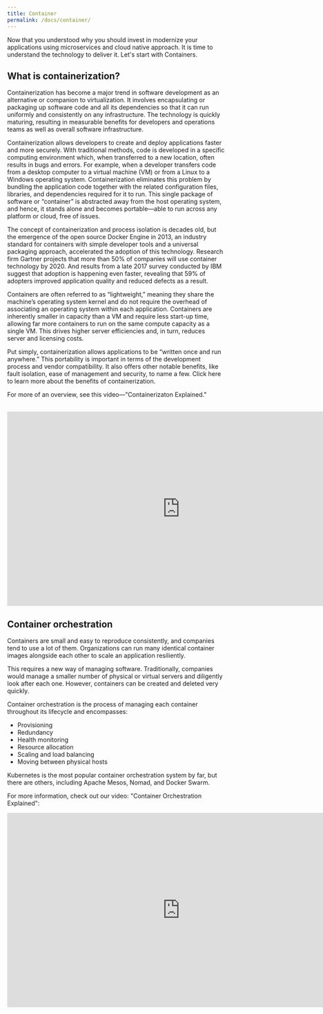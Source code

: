 ```yaml
---
title: Container
permalink: /docs/container/
---
```


Now that you understood why you should invest in modernize your applications using microservices and cloud native approach. It is time to understand the technology to deliver it. Let's start with Containers.

<h2>What is containerization?</h2>

Containerization has become a major trend in software development as an alternative or companion to virtualization. It involves encapsulating or packaging up software code and all its dependencies so that it can run uniformly and consistently on any infrastructure. The technology is quickly maturing, resulting in measurable benefits for developers and operations teams as well as overall software infrastructure.

Containerization allows developers to create and deploy applications faster and more securely. With traditional methods, code is developed in a specific computing environment which, when transferred to a new location, often results in bugs and errors. For example, when a developer transfers code from a desktop computer to a virtual machine (VM) or from a Linux to a Windows operating system. Containerization eliminates this problem by bundling the application code together with the related configuration files, libraries, and dependencies required for it to run. This single package of software or “container” is abstracted away from the host operating system, and hence, it stands alone and becomes portable—able to run across any platform or cloud, free of issues.

The concept of containerization and process isolation is decades old, but the emergence of the open source Docker Engine in 2013, an industry standard for containers with simple developer tools and a universal packaging approach, accelerated the adoption of this technology. Research firm Gartner projects that more than 50% of companies will use container technology by 2020. And results from a late 2017 survey conducted by IBM suggest that adoption is happening even faster, revealing that 59% of adopters improved application quality and reduced defects as a result.

Containers are often referred to as “lightweight,” meaning they share the machine’s operating system kernel and do not require the overhead of associating an operating system within each application. Containers are inherently smaller in capacity than a VM and require less start-up time, allowing far more containers to run on the same compute capacity as a single VM. This drives higher server efficiencies and, in turn, reduces server and licensing costs.

Put simply, containerization allows applications to be “written once and run anywhere.” This portability is important in terms of the development process and vendor compatibility. It also offers other notable benefits, like fault isolation, ease of management and security, to name a few. Click here to learn more about the benefits of containerization.

For more of an overview, see this video—"Containerizaton Explained."

<br/>

<iframe width="800" height="450" src="https://www.youtube.com/embed/0qotVMX-J5s" frameborder="0" allow="autoplay; encrypted-media" allowfullscreen></iframe>

<p> </p>

<h2>Container orchestration</h2>
Containers are small and easy to reproduce consistently, and companies tend to use a lot of them. Organizations can run many identical container images alongside each other to scale an application resiliently.

This requires a new way of managing software. Traditionally, companies would manage a smaller number of physical or virtual servers and diligently look after each one. However, containers can be created and deleted very quickly.

Container orchestration is the process of managing each container throughout its lifecycle and encompasses:

<ul>
<li>Provisioning</li>
<li>Redundancy</li>
<li>Health monitoring</li>
<li>Resource allocation</li>
<li>Scaling and load balancing</li>
<li>Moving between physical hosts</li>
</ul>

Kubernetes is the most popular container orchestration system by far, but there are others, including Apache Mesos, Nomad, and Docker Swarm.

For more information, check out our video: "Container Orchestration Explained":

<iframe width="800" height="450" src="https://www.youtube.com/embed/kBF6Bvth0zws" frameborder="0" allow="autoplay; encrypted-media" allowfullscreen></iframe>
